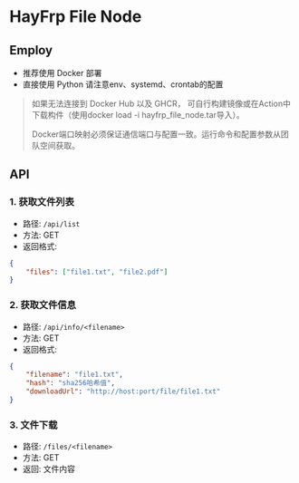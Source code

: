 # HayFrp File Node

## Employ

- 推荐使用 Docker 部署
- 直接使用 Python 请注意env、systemd、crontab的配置

> 如果无法连接到 Docker Hub 以及 GHCR， 可自行构建镜像或在Action中下载构件（使用docker load -i hayfrp_file_node.tar导入）。
> 
> Docker端口映射必须保证通信端口与配置一致。运行命令和配置参数从团队空间获取。

## API

### 1. 获取文件列表
- 路径: `/api/list`
- 方法: GET
- 返回格式:
```json
{
    "files": ["file1.txt", "file2.pdf"]
}
```

### 2. 获取文件信息
- 路径: `/api/info/<filename>`
- 方法: GET
- 返回格式:
```json
{
    "filename": "file1.txt",
    "hash": "sha256哈希值",
    "downloadUrl": "http://host:port/file/file1.txt"
}
```

### 3. 文件下载
- 路径: `/files/<filename>`
- 方法: GET
- 返回: 文件内容